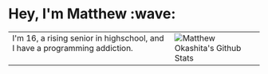 <h1>Hey, I'm Matthew :wave:</h1>

<table>
    <tr>
      <td valign="top">I'm 16, a rising senior in highschool, and I have a programming addiction.</td> 
      <td valign="top"><img align="right" src="https://github-readme-stats.vercel.app/api?username=soupyzinc&hide=contribs&count_private=true&show_icons=true&theme=dark&title_color=9aa0a6&text_coolor+9aa0a6&icon_color=CAD1D9&bg_color=00000000&hide_border=True" alt="Matthew Okashita's Github Stats"></td>
    </tr>
</table>
